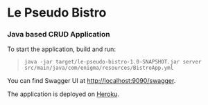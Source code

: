 # Le Pseudo Bistro
### Java based CRUD Application

To start the application, build and run:
>`java -jar target/le-pseudo-bistro-1.0-SNAPSHOT.jar server src/main/java/com/enigma/resources/BistroApp.yml`

You can find Swagger UI at [http://localhost:9090/swagger][swagger].
                           
The application is deployed on [Heroku][heroku].


[swagger]: http://localhost:9090/swagger
[heroku]: https://le-pseudo-bistro.herokuapp.com/swagger